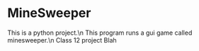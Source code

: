 # MineSweeper
This is a python project.\n
This program runs a gui game called minesweeper.\n
Class 12 project
Blah
